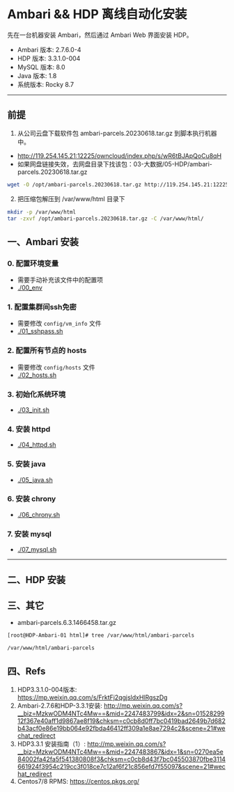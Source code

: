 # Ambari && HDP 离线自动化安装

先在一台机器安装 Ambari，然后通过 Ambari Web 界面安装 HDP。

- Ambari 版本: 2.7.6.0-4
- HDP 版本: 3.3.1.0-004
- MySQL 版本: 8.0
- Java 版本: 1.8
- 系统版本: Rocky 8.7

*****

## 前提

1. 从公司云盘下载软件包 ambari-parcels.20230618.tar.gz 到脚本执行机器中。
- http://119.254.145.21:12225/owncloud/index.php/s/wR6tBJApQoCu8qH
- 如果网盘链接失效，去网盘目录下找该包：03-大数据/05-HDP/ambari-parcels.20230618.tar.gz
```bash
wget -O /opt/ambari-parcels.20230618.tar.gz http://119.254.145.21:12225/owncloud/index.php/s/wR6tBJApQoCu8qH/download
```

2. 把压缩包解压到 /var/www/html 目录下
```bash
mkdir -p /var/www/html
tar -zxvf /opt/ambari-parcels.20230618.tar.gz -C /var/www/html/
```

## 一、Ambari 安装

### 0. 配置环境变量
- 需要手动补充该文件中的配置项
- [./00_env](./00_env)

### 1. 配置集群间ssh免密
- 需要修改 `config/vm_info` 文件
- [./01_sshpass.sh](./01_sshpass.sh)

### 2. 配置所有节点的 hosts
- 需要修改 `config/hosts` 文件
- [./02_hosts.sh](./02_hosts.sh)

### 3. 初始化系统环境
- [./03_init.sh](./03_init.sh)

### 4. 安装 httpd
- [./04_httpd.sh](./04_httpd.sh)

### 5. 安装 java
- [./05_java.sh](./05_java.sh)

### 6. 安装 chrony
- [./06_chrony.sh](./06_chrony.sh)

### 7. 安装 mysql
- [./07_mysql.sh](./07_mysql.sh)


*****

## 二、HDP 安装


## 三、其它
- ambari-parcels.6.3.1466458.tar.gz

```bash
[root@HDP-Ambari-01 html]# tree /var/www/html/ambari-parcels

/var/www/html/ambari-parcels
```

## 四、Refs
1. HDP3.3.1.0-004版本: https://mp.weixin.qq.com/s/FrktFj2qgjsldxHlRgszDg
2. Ambari-2.7.6和HDP-3.3.1安装: http://mp.weixin.qq.com/s?__biz=MzkwODM4NTc4Mw==&mid=2247483799&idx=2&sn=0152829912f367e40aff1d9867ae8f19&chksm=c0cb8d0ff7bc0419bad2649b7d682b43acf0e86e19bb064e92fbda46412ff309a1e8ae7294c2&scene=21#wechat_redirect
3. HDP3.3.1 安装指南（1）: http://mp.weixin.qq.com/s?__biz=MzkwODM4NTc4Mw==&mid=2247483867&idx=1&sn=0270ea5e84002fa42fa5f541380808f3&chksm=c0cb8d43f7bc045503870fbe3114661924f3954c219cc3f018ce7c12af6f21c856efd7f55097&scene=21#wechat_redirect
4. Centos7/8 RPMS: https://centos.pkgs.org/
